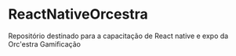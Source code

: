 # ReactNativeOrcestra
Repositório destinado para a capacitação de React native e expo da Orc'estra Gamificação
